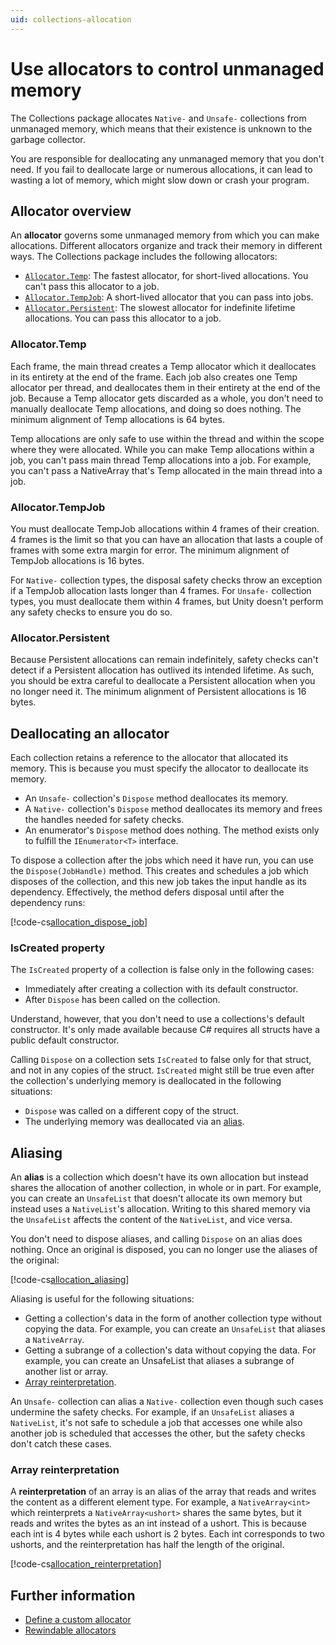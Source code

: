 ```yaml
---
uid: collections-allocation
---
```


# Use allocators to control unmanaged memory

The Collections package allocates `Native-` and `Unsafe-` collections from unmanaged memory, which means that their existence is unknown to the garbage collector.

You are responsible for deallocating any unmanaged memory that you don't need. If you fail to deallocate large or numerous allocations, it can lead to wasting a lot of memory, which might slow down or crash your program.

## Allocator overview

An **allocator** governs some unmanaged memory from which you can make allocations. Different allocators organize and track their memory in different ways. The Collections package includes the following allocators:

* [`Allocator.Temp`](#allocatortemp): The fastest allocator, for short-lived allocations. You can't pass this allocator to a job.
* [`Allocator.TempJob`](#allocatortempjob): A short-lived allocator that you can pass into jobs.
* [`Allocator.Persistent`](#allocatorpersistent): The slowest allocator for indefinite lifetime allocations. You can pass this allocator to a job.

### Allocator.Temp

Each frame, the main thread creates a Temp allocator which it deallocates in its entirety at the end of the frame. Each job also creates one Temp allocator per thread, and deallocates them in their entirety at the end of the job. Because a Temp allocator gets discarded as a whole, you don't need to manually deallocate Temp allocations, and doing so does nothing.  The minimum alignment of Temp allocations is 64 bytes.

Temp allocations are only safe to use within the thread and within the scope where they were allocated. While you can make Temp allocations within a job, you can't pass main thread Temp allocations into a job. For example, you can't pass a NativeArray that's Temp allocated in the main thread into a job.

### Allocator.TempJob

You must deallocate TempJob allocations within 4 frames of their creation. 4 frames is the limit so that you can have an allocation that lasts a couple of frames with some extra margin for error.  The minimum alignment of TempJob allocations is 16 bytes.

For `Native-` collection types, the disposal safety checks throw an exception if a TempJob allocation lasts longer than 4 frames. For `Unsafe-` collection types, you must deallocate them within 4 frames, but Unity doesn't perform any safety checks to ensure you do so.

   
### Allocator.Persistent

Because Persistent allocations can remain indefinitely, safety checks can't detect if a Persistent allocation has outlived its intended lifetime. As such, you should be extra careful to deallocate a Persistent allocation when you no longer need it.  The minimum alignment of Persistent allocations is 16 bytes.

## Deallocating an allocator

Each collection retains a reference to the allocator that allocated its memory. This is because you must specify the allocator to deallocate its memory.

* An `Unsafe-` collection's `Dispose` method deallocates its memory.
* A `Native-` collection's `Dispose` method deallocates its memory and frees the handles needed for safety checks. 
* An enumerator's `Dispose` method does nothing. The method exists only to fulfill the `IEnumerator<T>` interface.

To dispose a collection after the jobs which need it have run, you can use the `Dispose(JobHandle)` method. This creates and schedules a job which disposes of the collection, and this new job takes the input handle as its dependency. Effectively, the method defers disposal until after the dependency runs:

[!code-cs[allocation_dispose_job](../DocCodeSamples.Tests/CollectionsAllocationExamples.cs#allocation_dispose_job)]

### IsCreated property

The `IsCreated` property of a collection is false only in the following cases:

* Immediately after creating a collection with its default constructor.
* After `Dispose` has been called on the collection.

Understand, however, that you don't need to use a collections's default constructor. It's only made available because C# requires all structs have a public default constructor.

Calling `Dispose` on a collection sets `IsCreated` to false only for that struct, and not in any copies of the struct. `IsCreated` might still be true even after the collection's underlying memory is deallocated in the following situations:

* `Dispose` was called on a different copy of the struct.
* The underlying memory was deallocated via an [alias](#aliasing).

## Aliasing

An **alias** is a collection which doesn't have its own allocation but instead shares the allocation of another collection, in whole or in part. For example, you can create an `UnsafeList` that doesn't allocate its own memory but instead uses a `NativeList`'s allocation. Writing to this shared memory via the `UnsafeList` affects the content of the `NativeList`, and vice versa.

You don't need to dispose aliases, and calling `Dispose` on an alias does nothing. Once an original is disposed, you can no longer use the aliases of the original:

[!code-cs[allocation_aliasing](../DocCodeSamples.Tests/CollectionsAllocationExamples.cs#allocation_aliasing)]

Aliasing is useful for the following situations:

* Getting a collection's data in the form of another collection type without copying the data. For example, you can create an `UnsafeList` that aliases a `NativeArray`.
* Getting a subrange of a collection's data without copying the data. For example, you can create an UnsafeList that aliases a subrange of another list or array.   
* [Array reinterpretation](#array-reinterpretation).

An `Unsafe-` collection can alias a `Native-` collection even though such cases undermine the safety checks. For example, if an `UnsafeList` aliases a `NativeList`, it's not safe to schedule a job that accesses one while also another job is scheduled that accesses the other, but the safety checks don't catch these cases.

### Array reinterpretation

A **reinterpretation** of an array is an alias of the array that reads and writes the content as a different element type. For example, a `NativeArray<int>` which reinterprets a `NativeArray<ushort>` shares the same bytes, but it reads and writes the bytes as an int instead of a ushort. This is because each int is 4 bytes while each ushort is 2 bytes. Each int corresponds to two ushorts, and the reinterpretation has half the length of the original.

[!code-cs[allocation_reinterpretation](../DocCodeSamples.Tests/CollectionsAllocationExamples.cs#allocation_reinterpretation)]

## Further information

* [Define a custom allocator](allocator-custom-define.md)
* [Rewindable allocators](allocator-rewindable.md)